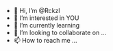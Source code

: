- 👋 Hi, I’m @Rckzl
- 👀 I’m interested in YOU
- 🌱 I’m currently learning 
- 💞️ I’m looking to collaborate on ...
- 📫 How to reach me ...

<!---
Rckzl/Rckzl is a ✨ special ✨ repository because its `README.md` (this file) appears on your GitHub profile.
You can click the Preview link to take a look at your changes.
--->

